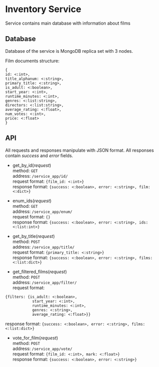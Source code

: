 # Inventory Service
Service contains main database with information about films

## Database
Database of the service is MongoDB replica set with 3 nodes.

Film documents structure:
```
{
id: <:int>,
title_alphanum: <:string>,
primary_title: <:string>,
is_adult: <:boolean>,
start_year: <:int>,
runtime_minutes: <:int>,
genres: <:list:string>,
directors: <:list:string>,
average_rating: <:float>,
num_votes: <:int>,
price: <:float>
}
```

## API
All requests and responses manipulate with JSON format.
All responses contain _success_ and _error_ fields.

- get_by_id(_request_) <br />
method: `GET` <br />
address: `/service_app/id/` <br />
request format:
`{film_id: <:int>}` <br />
response format:
`{success: <:boolean>, error: <:string>, film: <:dict>}`

- enum_ids(_request_) <br />
method: `GET` <br />
address: `/service_app/enum/` <br />
request format:
`{}` <br />
response format:
`{success: <:boolean>, error: <:string>, ids: <:list:int>}`

- get_by_title(_request_) <br />
method: `POST` <br />
address: `/service_app/title/` <br />
request format:
`{primary_title: <:string>}` <br />
response format:
`{success: <:boolean>, error: <:string>, films: <:list:dict>}`

- get_filtered_films(_request_) <br />
method: `POST` <br />
address: `/service_app/filter/` <br />
request format:
```
{filters: {is_adult: <:boolean>,
            start_year: <:int>,
            runtime_minutes: <:int>,
            genres: <:string>,
            average_rating: <:float>}}
```
response format:
`{success: <:boolean>, error: <:string>, films: <:list:dict>}`

- vote_for_film(_request_) <br />
method: `POST` <br />
address: `/service_app/vote/` <br />
request format:
`{film_id: <:int>, mark: <:float>}` <br />
response format:
`{success: <:boolean>, error: <:string>}`
